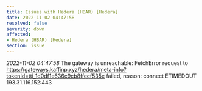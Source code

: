 ```yaml
---
title: Issues with Hedera (HBAR) [Hedera]
date: 2022-11-02 04:47:58
resolved: false
severity: down
affected:
- Hedera (HBAR) [Hedera]
section: issue
---
```


*2022-11-02 04:47:58* The gateway is unreachable: FetchError request to https://gateways.kaffinp.xyz/hedera/meta-info?tokenId=tti_1d0df1e636c9cb8ffecf535e failed, reason: connect ETIMEDOUT 193.31.116.152:443